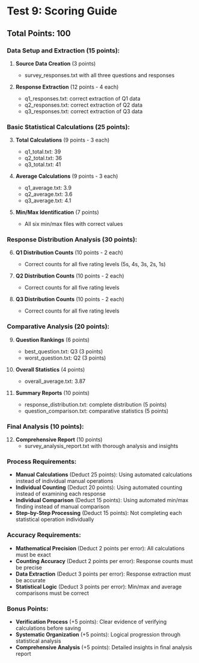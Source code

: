 # Test 9: Scoring Guide

## Total Points: 100

### Data Setup and Extraction (15 points):
1. **Source Data Creation** (3 points)
   - survey_responses.txt with all three questions and responses

2. **Response Extraction** (12 points - 4 each)
   - q1_responses.txt: correct extraction of Q1 data
   - q2_responses.txt: correct extraction of Q2 data
   - q3_responses.txt: correct extraction of Q3 data

### Basic Statistical Calculations (25 points):
3. **Total Calculations** (9 points - 3 each)
   - q1_total.txt: 39
   - q2_total.txt: 36
   - q3_total.txt: 41

4. **Average Calculations** (9 points - 3 each)
   - q1_average.txt: 3.9
   - q2_average.txt: 3.6
   - q3_average.txt: 4.1

5. **Min/Max Identification** (7 points)
   - All six min/max files with correct values

### Response Distribution Analysis (30 points):
6. **Q1 Distribution Counts** (10 points - 2 each)
   - Correct counts for all five rating levels (5s, 4s, 3s, 2s, 1s)

7. **Q2 Distribution Counts** (10 points - 2 each)
   - Correct counts for all five rating levels

8. **Q3 Distribution Counts** (10 points - 2 each)
   - Correct counts for all five rating levels

### Comparative Analysis (20 points):
9. **Question Rankings** (6 points)
   - best_question.txt: Q3 (3 points)
   - worst_question.txt: Q2 (3 points)

10. **Overall Statistics** (4 points)
    - overall_average.txt: 3.87

11. **Summary Reports** (10 points)
    - response_distribution.txt: complete distribution (5 points)
    - question_comparison.txt: comparative statistics (5 points)

### Final Analysis (10 points):
12. **Comprehensive Report** (10 points)
    - survey_analysis_report.txt with thorough analysis and insights

### Process Requirements:
- **Manual Calculations** (Deduct 25 points): Using automated calculations instead of individual manual operations
- **Individual Counting** (Deduct 20 points): Using automated counting instead of examining each response
- **Individual Comparison** (Deduct 15 points): Using automated min/max finding instead of manual comparison
- **Step-by-Step Processing** (Deduct 15 points): Not completing each statistical operation individually

### Accuracy Requirements:
- **Mathematical Precision** (Deduct 2 points per error): All calculations must be exact
- **Counting Accuracy** (Deduct 2 points per error): Response counts must be precise
- **Data Extraction** (Deduct 3 points per error): Response extraction must be accurate
- **Statistical Logic** (Deduct 3 points per error): Min/max and average comparisons must be correct

### Bonus Points:
- **Verification Process** (+5 points): Clear evidence of verifying calculations before saving
- **Systematic Organization** (+5 points): Logical progression through statistical analysis
- **Comprehensive Analysis** (+5 points): Detailed insights in final analysis report